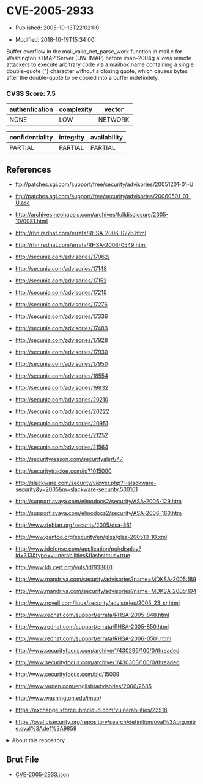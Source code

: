 # CVE-2005-2933

- Published: 2005-10-13T22:02:00

- Modified: 2018-10-19T15:34:00

Buffer overflow in the mail_valid_net_parse_work function in mail.c for Washington's IMAP Server (UW-IMAP) before imap-2004g allows remote attackers to execute arbitrary code via a mailbox name containing a single double-quote (") character without a closing quote, which causes bytes after the double-quote to be copied into a buffer indefinitely.

### CVSS Score: **7.5**

| authentication | complexity | vector |
| --- | --- | --- |
| NONE | LOW | NETWORK |

| confidentiality | integrity | availability |
| --- | --- | --- |
| PARTIAL | PARTIAL | PARTIAL |

## References

* ftp://patches.sgi.com/support/free/security/advisories/20051201-01-U

* ftp://patches.sgi.com/support/free/security/advisories/20060501-01-U.asc

* http://archives.neohapsis.com/archives/fulldisclosure/2005-10/0081.html

* http://rhn.redhat.com/errata/RHSA-2006-0276.html

* http://rhn.redhat.com/errata/RHSA-2006-0549.html

* http://secunia.com/advisories/17062/

* http://secunia.com/advisories/17148

* http://secunia.com/advisories/17152

* http://secunia.com/advisories/17215

* http://secunia.com/advisories/17276

* http://secunia.com/advisories/17336

* http://secunia.com/advisories/17483

* http://secunia.com/advisories/17928

* http://secunia.com/advisories/17930

* http://secunia.com/advisories/17950

* http://secunia.com/advisories/18554

* http://secunia.com/advisories/19832

* http://secunia.com/advisories/20210

* http://secunia.com/advisories/20222

* http://secunia.com/advisories/20951

* http://secunia.com/advisories/21252

* http://secunia.com/advisories/21564

* http://securityreason.com/securityalert/47

* http://securitytracker.com/id?1015000

* http://slackware.com/security/viewer.php?l=slackware-security&y=2005&m=slackware-security.500161

* http://support.avaya.com/elmodocs2/security/ASA-2006-129.htm

* http://support.avaya.com/elmodocs2/security/ASA-2006-160.htm

* http://www.debian.org/security/2005/dsa-861

* http://www.gentoo.org/security/en/glsa/glsa-200510-10.xml

* http://www.idefense.com/application/poi/display?id=313&type=vulnerabilities&flashstatus=true

* http://www.kb.cert.org/vuls/id/933601

* http://www.mandriva.com/security/advisories?name=MDKSA-2005:189

* http://www.mandriva.com/security/advisories?name=MDKSA-2005:194

* http://www.novell.com/linux/security/advisories/2005_23_sr.html

* http://www.redhat.com/support/errata/RHSA-2005-848.html

* http://www.redhat.com/support/errata/RHSA-2005-850.html

* http://www.redhat.com/support/errata/RHSA-2006-0501.html

* http://www.securityfocus.com/archive/1/430296/100/0/threaded

* http://www.securityfocus.com/archive/1/430303/100/0/threaded

* http://www.securityfocus.com/bid/15009

* http://www.vupen.com/english/advisories/2006/2685

* http://www.washington.edu/imap/

* https://exchange.xforce.ibmcloud.com/vulnerabilities/22518

* https://oval.cisecurity.org/repository/search/definition/oval%3Aorg.mitre.oval%3Adef%3A9858

<details>
<summary>About this repository</summary> 

  This repository is part of the project [Live Hack CVE](https://github.com/Live-Hack-CVE). Main website can be found [www.live-hack.org](https://www.live-hack.org) 
  
  Made by [Sn0wAlice](https://github.com/Sn0wAlice) for the people that care about security and need to have a feed of the latest CVEs. Hope you enjoy it, don't forget to star the repo and follow me on [Twitter](https://twitter.com/Sn0wAlice) and [Github](https://github.com/Sn0wAlice). And that is my [personnal website](https://www.alice-snow.me/)

  - [Home Page](https://github.com/Live-Hack-CVE)
  - [Framework](https://github.com/Live-Hack-CVE/cve-framework)
  - [CVE database](https://github.com/Live-Hack-CVE/full_database)
  - [Changelog](https://github.com/Live-Hack-CVE/Changelog)
</details>

## Brut File

* [CVE-2005-2933.json](https://raw.githubusercontent.com/Live-Hack-CVE/full_database/main/cves/2005/CVE-2005-2933.json)

